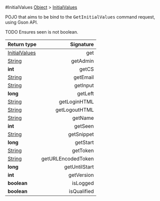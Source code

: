 #InitialValues
[Object]() > [InitialValues]()

<p>POJO that aims to be bind to the <tt>GetInitialValues</tt>
 command request, using Gson API.</p>
 
 TODO Ensures seen is not boolean.

Return type | Signature
--- | ---:
[InitialValues]() | get
[String]() | getAdmin
**int** | getCS
[String]() | getEmail
[String]() | getInput
**long** | getLeft
[String]() | getLoginHTML
[String]() | getLogoutHTML
[String]() | getName
**int** | getSeen
[String]() | getSnippet
**long** | getStart
[String]() | getToken
[String]() | getURLEncodedToken
**long** | getUntilStart
**int** | getVersion
**boolean** | isLogged
**boolean** | isQualified
